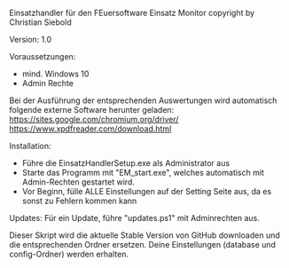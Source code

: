 Einsatzhandler für den FEuersoftware Einsatz Monitor
copyright by Christian Siebold

Version: 1.0

Voraussetzungen:
- mind. Windows 10
- Admin Rechte

Bei der Ausführung der entsprechenden Auswertungen wird automatisch folgende externe Software herunter geladen:
https://sites.google.com/chromium.org/driver/
https://www.xpdfreader.com/download.html


Installation:

- Führe die EinsatzHandlerSetup.exe als Administrator aus
- Starte das Programm mit "EM_start.exe", welches automatisch mit Admin-Rechten gestartet wird. 
- Vor Beginn, fülle ALLE Einstellungen auf der Setting Seite aus, da es sonst zu Fehlern kommen kann

Updates:
Für ein Update, führe "updates.ps1" mit Adminrechten aus.

Dieser Skript wird die aktuelle Stable Version von GitHub downloaden und die entsprechenden Ordner ersetzen. 
Deine Einstellungen (database und config-Ordner) werden erhalten.
